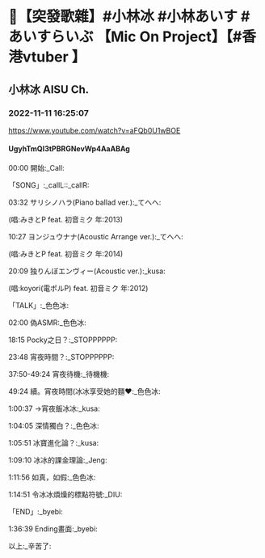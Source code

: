 # 🔴【突發歌雜】#小林冰 #小林あいす #あいすらいぶ  【Mic On Project】【#香港vtuber 】

## 小林冰 AISU Ch. 

### 2022-11-11 16:25:07

https://www.youtube.com/watch?v=aFQb0U1wBOE

#### UgyhTmQI3tPBRGNevWp4AaABAg

00:00 開始:_Call:

「SONG」:_callL::_callR:

03:32 サリシノハラ(Piano ballad ver.):_てへへ:

(唱:みきとP feat. 初音ミク 年:2013)

10:27 ヨンジュウナナ(Acoustic Arrange ver.):_てへへ:

(唱:みきとP feat. 初音ミク 年:2014)

20:09 独りんぼエンヴィー(Acoustic ver.):_kusa:

(唱:koyori(電ポルP) feat. 初音ミク 年:2012)

「TALK」:_色色冰:

02:00 偽ASMR:_色色冰:

18:15 Pocky之日？:_STOPPPPPP:

23:48 宵夜時間？:_STOPPPPPP:

37:50-49:24 宵夜待機:_待機機:

49:24 續。宵夜時間(冰冰享受她的麵❤️:_色色冰:

1:00:37 →宵夜飯冰冰:_kusa:

1:04:05 深情獨白？:_色色冰:

1:05:51 冰寶進化論？:_kusa:

1:09:10 冰冰的課金理論:_Jeng:

1:11:56 如真，如假:_色色冰:

1:14:51 令冰冰煩燥的標點符號:_DIU:

「END」:_byebi:

1:36:39 Ending畫面:_byebi:

以上:_辛苦了:

